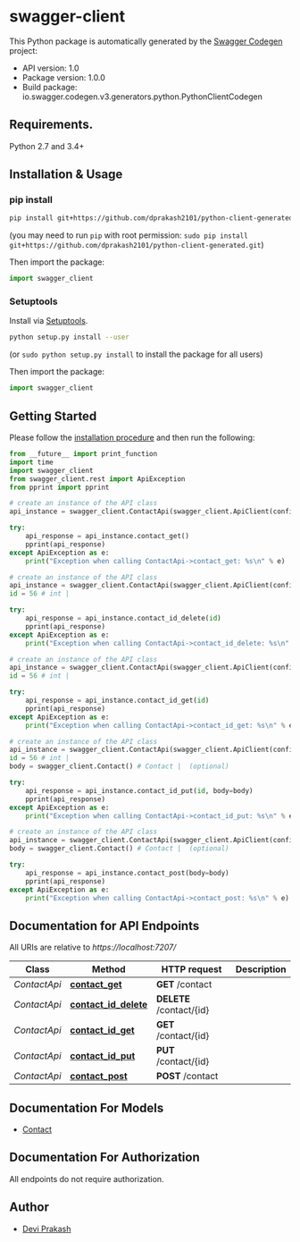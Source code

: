 # swagger-client


This Python package is automatically generated by the [Swagger Codegen](https://github.com/swagger-api/swagger-codegen) project:

- API version: 1.0
- Package version: 1.0.0
- Build package: io.swagger.codegen.v3.generators.python.PythonClientCodegen

## Requirements.

Python 2.7 and 3.4+

## Installation & Usage
### pip install



```sh
pip install git+https://github.com/dprakash2101/python-client-generated.git
```
(you may need to run `pip` with root permission: `sudo pip install git+https://github.com/dprakash2101/python-client-generated.git`)

Then import the package:
```python
import swagger_client 
```

### Setuptools

Install via [Setuptools](http://pypi.python.org/pypi/setuptools).

```sh
python setup.py install --user
```
(or `sudo python setup.py install` to install the package for all users)

Then import the package:
```python
import swagger_client
```

## Getting Started

Please follow the [installation procedure](#installation--usage) and then run the following:

```python
from __future__ import print_function
import time
import swagger_client
from swagger_client.rest import ApiException
from pprint import pprint

# create an instance of the API class
api_instance = swagger_client.ContactApi(swagger_client.ApiClient(configuration))

try:
    api_response = api_instance.contact_get()
    pprint(api_response)
except ApiException as e:
    print("Exception when calling ContactApi->contact_get: %s\n" % e)

# create an instance of the API class
api_instance = swagger_client.ContactApi(swagger_client.ApiClient(configuration))
id = 56 # int | 

try:
    api_response = api_instance.contact_id_delete(id)
    pprint(api_response)
except ApiException as e:
    print("Exception when calling ContactApi->contact_id_delete: %s\n" % e)

# create an instance of the API class
api_instance = swagger_client.ContactApi(swagger_client.ApiClient(configuration))
id = 56 # int | 

try:
    api_response = api_instance.contact_id_get(id)
    pprint(api_response)
except ApiException as e:
    print("Exception when calling ContactApi->contact_id_get: %s\n" % e)

# create an instance of the API class
api_instance = swagger_client.ContactApi(swagger_client.ApiClient(configuration))
id = 56 # int | 
body = swagger_client.Contact() # Contact |  (optional)

try:
    api_response = api_instance.contact_id_put(id, body=body)
    pprint(api_response)
except ApiException as e:
    print("Exception when calling ContactApi->contact_id_put: %s\n" % e)

# create an instance of the API class
api_instance = swagger_client.ContactApi(swagger_client.ApiClient(configuration))
body = swagger_client.Contact() # Contact |  (optional)

try:
    api_response = api_instance.contact_post(body=body)
    pprint(api_response)
except ApiException as e:
    print("Exception when calling ContactApi->contact_post: %s\n" % e)
```

## Documentation for API Endpoints

All URIs are relative to *https://localhost:7207/*

Class | Method | HTTP request | Description
------------ | ------------- | ------------- | -------------
*ContactApi* | [**contact_get**](docs/ContactApi.md#contact_get) | **GET** /contact | 
*ContactApi* | [**contact_id_delete**](docs/ContactApi.md#contact_id_delete) | **DELETE** /contact/{id} | 
*ContactApi* | [**contact_id_get**](docs/ContactApi.md#contact_id_get) | **GET** /contact/{id} | 
*ContactApi* | [**contact_id_put**](docs/ContactApi.md#contact_id_put) | **PUT** /contact/{id} | 
*ContactApi* | [**contact_post**](docs/ContactApi.md#contact_post) | **POST** /contact | 

## Documentation For Models

 - [Contact](docs/Contact.md)

## Documentation For Authorization

 All endpoints do not require authorization.


## Author
- [Devi Prakash](https://github.com/dprakash2101)
  



